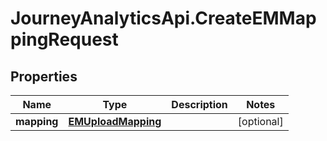 # JourneyAnalyticsApi.CreateEMMappingRequest

## Properties

Name | Type | Description | Notes
------------ | ------------- | ------------- | -------------
**mapping** | [**EMUploadMapping**](EMUploadMapping.md) |  | [optional] 


